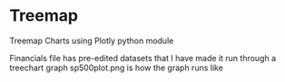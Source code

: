 # Treemap
Treemap Charts using Plotly python module


Financials file has pre-edited datasets that I have made it run through a treechart graph
sp500plot.png is how the graph runs like
